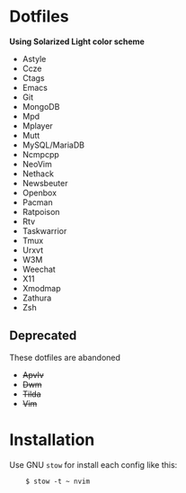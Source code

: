 Dotfiles
========

**Using Solarized Light color scheme**

- Astyle
- Ccze
- Ctags
- Emacs
- Git
- MongoDB
- Mpd
- Mplayer
- Mutt
- MySQL/MariaDB
- Ncmpcpp
- NeoVim
- Nethack
- Newsbeuter
- Openbox
- Pacman
- Ratpoison
- Rtv
- Taskwarrior
- Tmux
- Urxvt
- W3M
- Weechat
- X11
- Xmodmap
- Zathura
- Zsh


Deprecated
----------

These dotfiles are abandoned

- ~~Apvlv~~
- ~~Dwm~~
- ~~Tilda~~
- ~~Vim~~


Installation
============

Use GNU `stow` for install each config like this:

        $ stow -t ~ nvim
